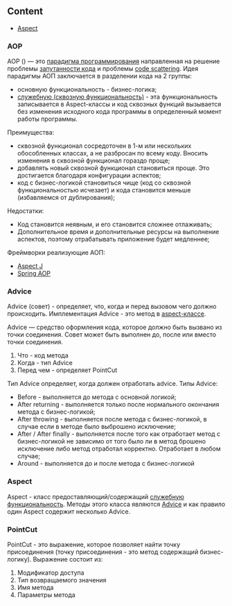 ## Content

* [Aspect](#aspect)


### AOP
AOP () — это [парадигма программирования](../index.md#paradigm-programming) направленная на решение проблемы [запутанности кода](../index.md#code-tangling) и проблемы [code scattering](/index.md#code-scattering). Идея парадигмы АОП заключается в разделении кода на 2 группы:
* основную функциональность - бизнес-логика;
* [служебную (сквозную функциональность)](../index.md#cross-cutting-concern) - эта функциональность записывается в Aspect-классы и код сквозных функций вызывается без изменения исходного кода программы в определенный момент работы программы.

Преимущества:
* сквозной функционал сосредоточен в 1-м или нескольких обособленных классах, а не разбросан по всему коду. Вносить изменения в сквозной функционал гораздо проще;
* добавлять новый сквозной функционал становиться проще. Это достигается благодаря конфигурации аспектов;
* код с бизнес-логикой становиться чище (код со сквозной функциональностью исчезает) и кода становится меньше (избавляемся от дублирования);

Недостатки:
* Код становится неявным, и его становится сложнее отлаживать;
* Дополнительное время и дополнительные ресурсы на выполнение аспектов, поэтому отрабатывать приложение будет медленнее;

Фреймворки реализующие АОП:
* [Aspect J](/java/java-AspectJ.md)
* [Spring AOP](../java-spring-AOP.md)

### Advice
Advice (совет) - определяет, что, когда и перед вызовом чего должно происходить. Имплементация Advice - это метод в [aspect-классе](#aspect). 

Advice — средство оформления кода, которое должно быть вызвано из точки соединения. Совет может быть выполнен до, после или вместо точки соединения.

1. Что - код метода
2. Когда - тип Advice
3. Перед чем - определяет PointCut

Тип Advice определяет, когда должен отработать advice. Типы Advice:
* Before - выполняется до метода с основной логикой;
* After returning - выполняется только после нормального окончания метода с бизнес-логикой;
* After throwing - выполняется после метода с бизнес-логикой, в случае если в методе было выброшено исключение;
* After / After finally - выполняется после того как отработает метод с бизнес-логикой не зависимо от того было ли в метод брошено исключение либо метод отработал корректно. Отработает в любом случае;
* Around - выполняется до и после метода с бизнес-логикой

### Aspect
Aspect - класс предоставляющий/содержащий [служебную функциональность](/index.md#cross-cutting-concern). Методы этого класса являются [Advice](#advice) и как правило один Aspect содержит несколько Advice.

### PointCut
PointCut - это выражение, которое позволяет найти точку присоединения (точку присоединения - это метод содержащий бизнес-логику). Выражение состоит из:
1. Модификатор доступа
2. Тип возвращаемого значения
3. Имя метода
4. Параметры метода
